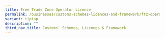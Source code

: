 ```yaml
---
title: Free Trade Zone Operator Licence
permalink: /businesses/customs-schemes-licences-and-framework/ftz-operator-licence/
variant: tiptap
description: ""
third_nav_title: Customs' Schemes, Licences & Framework
---
```

